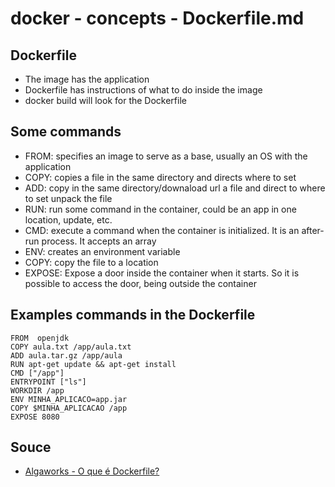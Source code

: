 # docker - concepts - Dockerfile.md

## Dockerfile

<ul>
  <li>
      The image has the application
  </li>
  <li>
      Dockerfile has instructions of what to do inside the image
  </li>
  <li>
      docker build will look for the Dockerfile
  </li>
</ul> 
  

## Some commands


<ul>
  <li>
      FROM: specifies an image to serve as a base, usually an OS with the application
  </li>
  <li>
      COPY: copies a file in the same directory and directs where to set
  </li>
  <li>
      ADD: copy in the same directory/downaload url a file and direct to where to set unpack the file
  </li>
  <li>
      RUN: run some command in the container, could be an app in one location, update, etc.
  </li>
  <li>
      CMD: execute a command when the container is initialized. It is an after-run process. It accepts an array
  </li>
  <li>
      ENV: creates an environment variable
  </li>
  <li>
      COPY: copy the file to a location
  </li>
  <li>
      EXPOSE: Expose a door inside the container when it starts. So it is possible to access the door, being outside the container
  </li>
</ul> 

## Examples commands in the Dockerfile

```
FROM  openjdk
COPY aula.txt /app/aula.txt
ADD aula.tar.gz /app/aula
RUN apt-get update && apt-get install
CMD ["/app"]
ENTRYPOINT ["ls"]
WORKDIR /app
ENV MINHA_APLICACO=app.jar
COPY $MINHA_APLICACAO /app
EXPOSE 8080
```


## Souce

<ul>
   <li>
     <a href="https://www.youtube.com/watch?v=5QGexrfqu60">Algaworks - O que é Dockerfile?</a>
   </li>
 </ul>










  

